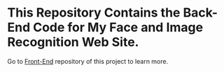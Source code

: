 # This Repository Contains the Back-End Code for My Face and Image Recognition Web Site.

Go to [Front-End](https://github.com/ulascanonder/Face-Recognition-Frontend) repository of this project to learn more.
